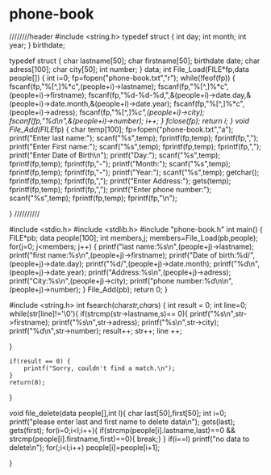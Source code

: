 # phone-book
////////header
#include <string.h>
typedef struct
{
    int day;
    int month;
    int year;
} birthdate;


typedef struct
{
    char lastname[50];
    char firstname[50];
    birthdate date;
    char adress[100];
    char city[50];
    int number;
} data;
int File_Load(FILE*fp,data people[])
{
    int i=0;
    fp=fopen("phone-book.txt","r");
    while(!feof(fp))
    {
        fscanf(fp,"%[^,]%*c",(people+i)->lastname);
        fscanf(fp,"%[^,]%*c",(people+i)->firstname);
        fscanf(fp,"%d-%d-%d,",&(people+i)->date.day,&(people+i)->date.month,&(people+i)->date.year);
        fscanf(fp,"%[^,]%*c",(people+i)->adress);
        fscanf(fp,"%[^,]%*c",(people+i)->city);
        fscanf(fp,"%d\n",&(people+i)->number);
        i++;
    }
    fclose(fp);
    return i;
}
void File_Add(FILE*fp)
{
    char temp[100];
    fp=fopen("phone-book.txt","a");
    printf("Enter last name:");
    scanf("%s",temp);
    fprintf(fp,temp);
    fprintf(fp,",");
    printf("Enter First name:");
    scanf("%s",temp);
    fprintf(fp,temp);
    fprintf(fp,",");
    printf("Enter Date of Birth\n");
    printf("Day:");
    scanf("%s",temp);
    fprintf(fp,temp);
    fprintf(fp,"-");
    printf("Month:");
    scanf("%s",temp);
    fprintf(fp,temp);
    fprintf(fp,"-");
    printf("Year:");
    scanf("%s",temp);
    getchar();
    fprintf(fp,temp);
    fprintf(fp,",");
    printf("Enter Address:");
    gets(temp);
    fprintf(fp,temp);
    fprintf(fp,",");
    printf("Enter phone number:");
    scanf("%s",temp);
    fprintf(fp,temp);
    fprintf(fp,"\n");

}
//////////

#include <stdio.h>
#include <stdlib.h>
#include "phone-book.h"
int main()
{
    FILE*pb;
    data people[100];
    int members,j;
    members=File_Load(pb,people);
    for(j=0; j<members; j++)
    {
        printf("last name:%s\n",(people+j)->lastname);
        printf("first name:%s\n",(people+j)->firstname);
        printf("Date of birth:%d/",(people+j)->date.day);
        printf("%d/",(people+j)->date.month);
        printf("%d\n",(people+j)->date.year);
        printf("Address:%s\n",(people+j)->adress);
        printf("City:%s\n",(people+j)->city);
        printf("phone number:%d\n\n",(people+j)->number);
    }
    File_Add(pb);
    return 0;
}



#include <string.h>
int fsearch(char*str,char*s)
{   int result = 0;
    int line=0;
    while(str[line]!='\0'){
    if(strcmp(str->lastname,s)== 0){
      printf("%s\n",str->firstname);
      printf("%s\n",str->adress);
      printf("%s\n",str->city);
      printf("%d\n",str->number);
			result++;
			str++;
			line ++;

}

	if(result == 0) {
		printf("Sorry, couldn't find a match.\n");
	}
   	return(0);
}


void file_delete(data people[],int l){
    char last[50],first[50];
    int i=0;
    printf("please enter last and first name to delete data\n");
    gets(last);
    gets(first);
    for(i=0;i<l;i++){
          if(strcmp(people[i].lastname,last)==0 && strcmp(people[i].firstname,first)==0){
                    break;}
          }
          if(i==l)
            printf("no data to delete\n");
        for(;i<l;i++)
            people[i]=people[i+1];


}
